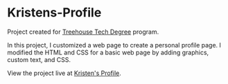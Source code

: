 # Kristens-Profile

Project created for <a href="http://www.teamtreehouse.com">Treehouse Tech Degree</a> program. 

In this project, I customized a web page to create a personal profile page. I modified the HTML and CSS for a basic web page by adding graphics, custom text, and CSS. 

View the project live at <a href="http://kristengillette.github.io/Kristens-Profile">Kristen's Profile</a>.
